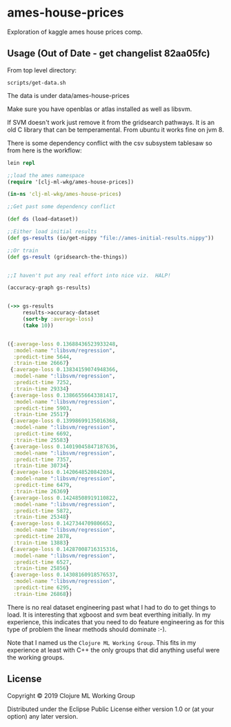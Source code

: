 # ames-house-prices

Exploration of kaggle ames house prices comp.

## Usage (Out of Date - get changelist 82aa05fc) 

From top level directory:
```
scripts/get-data.sh
```

The data is under data/ames-house-prices


Make sure you have openblas or atlas installed as well as libsvm.

If SVM doesn't work just remove it from the gridsearch pathways.  It is an old C
library that can be temperamental.  From ubuntu it works fine on jvm 8.


There is some dependency conflict with the csv subsystem tablesaw so from here is the workflow:

```clojure
lein repl

;;load the ames namespace
(require '[clj-ml-wkg/ames-house-prices])

(in-ns 'clj-ml-wkg/ames-house-prices)

;;Get past some dependency conflict

(def ds (load-dataset))

;;Either load initial results
(def gs-results (io/get-nippy "file://ames-initial-results.nippy"))

;;Or train
(def gs-result (gridsearch-the-things))


;;I haven't put any real effort into nice viz.  HALP!

(accuracy-graph gs-results)


(->> gs-results
	 results->accuracy-dataset
	 (sort-by :average-loss)
	 (take 10))


({:average-loss 0.13688436523933248,
  :model-name ":libsvm/regression",
  :predict-time 5644,
  :train-time 26667}
 {:average-loss 0.13834159074948366,
  :model-name ":libsvm/regression",
  :predict-time 7252,
  :train-time 29334}
 {:average-loss 0.13866556643381417,
  :model-name ":libsvm/regression",
  :predict-time 5903,
  :train-time 25517}
 {:average-loss 0.13998699135016368,
  :model-name ":libsvm/regression",
  :predict-time 6692,
  :train-time 25583}
 {:average-loss 0.14019045847187636,
  :model-name ":libsvm/regression",
  :predict-time 7357,
  :train-time 30734}
 {:average-loss 0.1420648520842034,
  :model-name ":libsvm/regression",
  :predict-time 6479,
  :train-time 26369}
 {:average-loss 0.14248508919110822,
  :model-name ":libsvm/regression",
  :predict-time 5872,
  :train-time 25348}
 {:average-loss 0.1427344709806652,
  :model-name ":libsvm/regression",
  :predict-time 2878,
  :train-time 13883}
 {:average-loss 0.14287008716315316,
  :model-name ":libsvm/regression",
  :predict-time 6527,
  :train-time 25856}
 {:average-loss 0.14308160918576537,
  :model-name ":libsvm/regression",
  :predict-time 6295,
  :train-time 26868})
```

There is no real dataset engineering past what I had to do to get things to load.  It is interesting
that xgboost and svm beat everthing initially.  In my experience, this indicates that you need
to do feature engineering as for this type of problem the linear methods should dominate :-).


Note that I named us the `Clojure ML Working Group`.  This fits in my experience at least with
C++ the only groups that did anything useful were the working groups.

## License

Copyright © 2019 Clojure ML Working Group

Distributed under the Eclipse Public License either version 1.0 or (at
your option) any later version.
